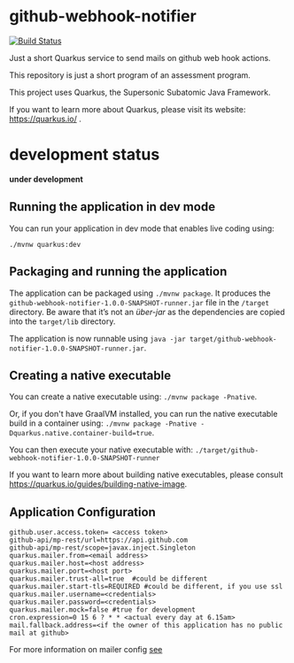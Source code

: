 # github-webhook-notifier 
[![Build Status](https://travis-ci.com/jolle93/github-webhook-notifier.svg?branch=master)](https://travis-ci.com/jolle93/github-webhook-notifier)

Just a short Quarkus service to send mails on github web hook actions.

This repository is just a short program of an assessment program.


This project uses Quarkus, the Supersonic Subatomic Java Framework.

If you want to learn more about Quarkus, please visit its website: https://quarkus.io/ .

# development status
**under development**

## Running the application in dev mode

You can run your application in dev mode that enables live coding using:
```
./mvnw quarkus:dev
```

## Packaging and running the application

The application can be packaged using `./mvnw package`.
It produces the `github-webhook-notifier-1.0.0-SNAPSHOT-runner.jar` file in the `/target` directory.
Be aware that it’s not an _über-jar_ as the dependencies are copied into the `target/lib` directory.

The application is now runnable using `java -jar target/github-webhook-notifier-1.0.0-SNAPSHOT-runner.jar`.

## Creating a native executable

You can create a native executable using: `./mvnw package -Pnative`.

Or, if you don't have GraalVM installed, you can run the native executable build in a container using: `./mvnw package -Pnative -Dquarkus.native.container-build=true`.

You can then execute your native executable with: `./target/github-webhook-notifier-1.0.0-SNAPSHOT-runner`

If you want to learn more about building native executables, please consult https://quarkus.io/guides/building-native-image.

## Application Configuration
```
github.user.access.token= <access token>
github-api/mp-rest/url=https://api.github.com
github-api/mp-rest/scope=javax.inject.Singleton
quarkus.mailer.from=<email address>
quarkus.mailer.host=<host address>
quarkus.mailer.port=<host port>
quarkus.mailer.trust-all=true  #could be different 
quarkus.mailer.start-tls=REQUIRED #could be different, if you use ssl
quarkus.mailer.username=<credentials>
quarkus.mailer.password=<credentials>
quarkus.mailer.mock=false #true for development
cron.expression=0 15 6 ? * * <actual every day at 6.15am>
mail.fallback.address=<if the owner of this application has no public mail at github>
```
For more information on mailer config [see](https://quarkus.io/guides/mailer)

